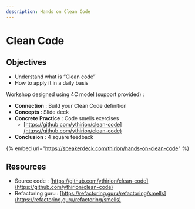 ```yaml
---
description: Hands on Clean Code
---
```


# Clean Code

## Objectives

* Understand what is “Clean code”
* How to apply it in a daily basis

Workshop designed using 4C model (support provided) :

* **Connection** : Build your Clean Code definition
* **Concepts** : Slide deck
* **Concrete** **Practice** : Code smells exercises
  * [https://github.com/ythirion/clean-code](https://github.com/ythirion/clean-code)
* **Conclusion** : 4 square feedback

{% embed url="https://speakerdeck.com/thirion/hands-on-clean-code" %}

## Resources

* Source code : [https://github.com/ythirion/clean-code](https://github.com/ythirion/clean-code)
* Refactoring guru : [https://refactoring.guru/refactoring/smells](https://refactoring.guru/refactoring/smells)




